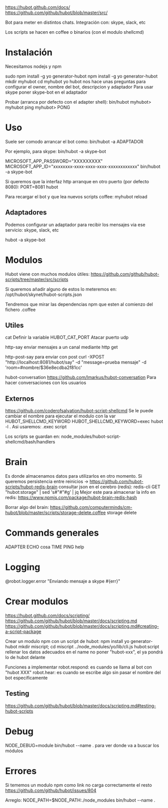 https://hubot.github.com/docs/
https://github.com/github/hubot/blob/master/src/

Bot para meter en distintos chats.
Integración con: skype, slack, etc

Los scripts se hacen en coffee o binarios (con el modulo shellcmd)

# Instalación
Necesitamos nodejs y npm

sudo npm install -g yo generator-hubot
npm install -g yo generator-hubot
mkdir myhubot
cd myhubot
yo hubot
  nos hace unas preguntas para configurar el owner, nombre del bot, descripcion y adaptador
  Para usar skype poner skype-bot en el adaptador

Probar (arranca por defecto con el adapter shell):
bin/hubot
myhubot> myhubot ping
myhubot> PONG

# Uso
Suele ser comodo arrancar el bot como:
bin/hubot -a ADAPTADOR

Por ejemplo, para skype:
bin/hubot -a skype-bot

MICROSOFT_APP_PASSWORD="XXXXXXXXX" MICROSOFT_APP_ID="xxxxxxxx-xxxx-xxxx-xxxx-xxxxxxxxxxxx" bin/hubot -a skype-bot

Si queremos que la interfaz http arranque en otro puerto (por defecto 8080):
PORT=8081 hubot


Para recargar el bot y que lea nuevos scripts coffee:
myhubot reload

## Adaptadores
Podemos configurar un adaptador para recibir los mensajes via ese servicio: skype, slack, etc

hubot -a skype-bot


# Modulos
Hubot viene con muchos modulos útiles: https://github.com/github/hubot-scripts/tree/master/src/scripts

Si queremos añadir alguno de estos lo meteremos en:
/opt/hubot/skynet/hubot-scripts.json

Tendremos que mirar las dependencias npm que esten al comienzo del fichero .coffee

## Utiles
cat
Definir la variable HUBOT_CAT_PORT
Atacar puerto udp

http-say
enviar mensajes a un canal mediante http get

http-post-say
para enviar con post
curl -XPOST "http://localhost:8081/hubot/say" -d "message=prueba mensaje" -d 'room=#nombre/$36e8ecdba2f81cc'

hubot-conversation
https://github.com/lmarkus/hubot-conversation
Para hacer conversaciones con los usuarios

## Externos
https://github.com/coderofsalvation/hubot-script-shellcmd
  Se le puede cambiar el nombre para ejecutar el modulo con la var HUBOT_SHELLCMD_KEYWORD
  HUBOT_SHELLCMD_KEYWORD=exec hubot -l .
  Asi usaremos: .exec script

  Los scripts se guardan en: node_modules/hubot-script-shellcmd/bash/handlers

# Brain
Es donde almacenamos datos para utilizarlos en otro momento.
Si queremos persistencia entre reinicios -> https://github.com/hubot-scripts/hubot-redis-brain
  consultar json en el cerebro (redis):
  redis-cli GET "hubot:storage" | sed 's#\"#"#g' | jq
Mejor este para almacenar la info en redis: https://www.npmjs.com/package/hubot-brain-redis-hash

Borrar algo del brain: https://github.com/computerminds/cm-hubot/blob/master/scripts/storage-delete.coffee
storage delete <key>


# Commands generales
ADAPTER
ECHO cosa
TIME
PING
help

# Logging
@robot.logger.error "Enviando mensaje a skype #{err}"


# Crear modulos
https://hubot.github.com/docs/scripting/
https://github.com/github/hubot/blob/master/docs/scripting.md
https://github.com/github/hubot/blob/master/docs/scripting.md#creating-a-script-package

Crear un modulo npm con un script de hubot:
npm install yo generator-hubot
mkdir miscript; cd miscript
../node_modules/yo/lib/cli.js hubot:script
  rellenar los datos adecuados
  en el name no poner "hubot-xxx", el ya pondrá lo de hubot delante


Funciones a implementar
robot.respond: es cuando se llama al bot con "hubot XXX"
robot.hear: es cuando se escribe algo sin pasar el nombre del bot especificamente


## Testing
https://github.com/github/hubot/blob/master/docs/scripting.md#testing-hubot-scripts


# Debug
NODE_DEBUG=module bin/hubot --name .
  para ver donde va a buscar los módulos


# Errores
Si tememos un modulo npm como link no carga correctamente el resto
https://github.com/github/hubot/issues/804

Arreglo:
NODE_PATH=$NODE_PATH:./node_modules bin/hubot --name .


